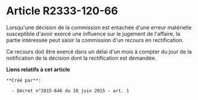 # Article R2333-120-66

Lorsqu'une décision de la commission est entachée d'une erreur matérielle susceptible d'avoir exercé une influence sur le
jugement de l'affaire, la partie intéressée peut saisir la commission d'un recours en rectification.

Ce recours doit être exercé dans un délai d'un mois à compter du jour de la notification de la décision dont la rectification
est demandée.

**Liens relatifs à cet article**

	**Créé par**:

	  - Décret n°2015-646 du 10 juin 2015 - art. 1
